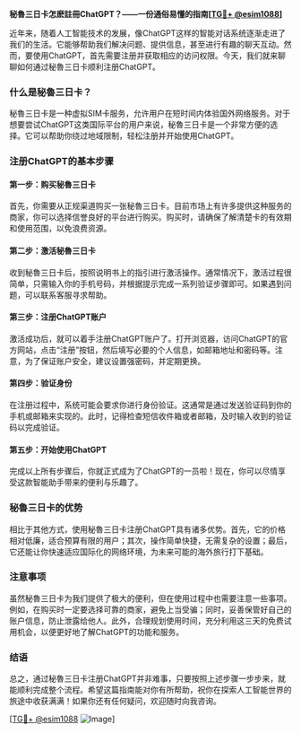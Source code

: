 **秘魯三日卡怎麽註冊ChatGPT？——一份通俗易懂的指南[[TG💪+ @esim1088](https://t.me/s/esim1088)]**

近年来，随着人工智能技术的发展，像ChatGPT这样的智能对话系统逐渐走进了我们的生活。它能够帮助我们解决问题、提供信息，甚至进行有趣的聊天互动。然而，要使用ChatGPT，首先需要注册并获取相应的访问权限。今天，我们就来聊聊如何通过秘魯三日卡顺利注册ChatGPT。

### 什么是秘魯三日卡？

秘魯三日卡是一种虚拟SIM卡服务，允许用户在短时间内体验国外网络服务。对于想要尝试ChatGPT这类国际平台的用户来说，秘魯三日卡是一个非常方便的选择。它可以帮助你绕过地域限制，轻松注册并开始使用ChatGPT。

### 注册ChatGPT的基本步骤

#### 第一步：购买秘魯三日卡

首先，你需要从正规渠道购买一张秘魯三日卡。目前市场上有许多提供这种服务的商家，你可以选择信誉良好的平台进行购买。购买时，请确保了解清楚卡的有效期和使用范围，以免浪费资源。

#### 第二步：激活秘魯三日卡

收到秘魯三日卡后，按照说明书上的指引进行激活操作。通常情况下，激活过程很简单，只需输入你的手机号码，并根据提示完成一系列验证步骤即可。如果遇到问题，可以联系客服寻求帮助。

#### 第三步：注册ChatGPT账户

激活成功后，就可以着手注册ChatGPT账户了。打开浏览器，访问ChatGPT的官方网站，点击“注册”按钮，然后填写必要的个人信息，如邮箱地址和密码等。注意，为了保证账户安全，建议设置强密码，并定期更换。

#### 第四步：验证身份

在注册过程中，系统可能会要求你进行身份验证。这通常是通过发送验证码到你的手机或邮箱来实现的。此时，记得检查短信收件箱或者邮箱，及时输入收到的验证码以完成验证。

#### 第五步：开始使用ChatGPT

完成以上所有步骤后，你就正式成为了ChatGPT的一员啦！现在，你可以尽情享受这款智能助手带来的便利与乐趣了。

### 秘魯三日卡的优势

相比于其他方式，使用秘魯三日卡注册ChatGPT具有诸多优势。首先，它的价格相对低廉，适合预算有限的用户；其次，操作简单快捷，无需复杂的设置；最后，它还能让你快速适应国际化的网络环境，为未来可能的海外旅行打下基础。

### 注意事项

虽然秘魯三日卡为我们提供了极大的便利，但在使用过程中也需要注意一些事项。例如，在购买时一定要选择可靠的商家，避免上当受骗；同时，妥善保管好自己的账户信息，防止泄露给他人。此外，合理规划使用时间，充分利用这三天的免费试用机会，以便更好地了解ChatGPT的功能和服务。

### 结语

总之，通过秘魯三日卡注册ChatGPT并非难事，只要按照上述步骤一步步来，就能顺利完成整个流程。希望这篇指南能对你有所帮助，祝你在探索人工智能世界的旅途中收获满满！如果你还有任何疑问，欢迎随时向我咨询。

[[TG💪+ @esim1088](https://t.me/s/esim1088) ![Image](https://i.postimg.cc/4NQfJmqS/Snipaste-2025-05-13-00-14-12.png)]